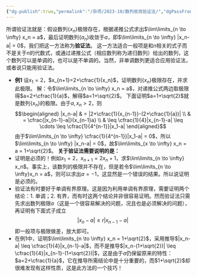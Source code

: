 ```yaml
---
{"dg-publish":true,"permalink":"/杂项/2023-10/数列收敛验证法/","dgPassFrontmatter":true}
---
```


所谓验证法就是：假设数列$\{x_n\}$极限存在，根据递推公式求出$\lim\limits_{n \to \infty} x_n = a$，最后证明数列$\{a_n\}$收敛于$a$，即$\lim\limits_{n \to \infty} |x_n-a| = 0$，我们把这一方法称为**验证法**。
这一方法适合一般项是和$n$相关的式子而不是关于$n$的代数式，或通过递推公式（相应数列称为递归数列）给出的数列，这个数列可以是单调的，也可以是不单调的。当然，非单调数列更适合应用验证法，或者说只能用验证法。
- **例1**
	设$x_1=2$，$x_{n+1}=2+\cfrac{1}{x_n}$，证明数列$\{x_n\}$极限存在，并求此极限。
	解：令$\lim\limits_{n \to \infty} x_n = a$，对递推公式两边取极限得$a=2+\cfrac{1}{a}$，解得$a=1+\sqrt{2}$。
	下面证明$a=1+\sqrt{2}$就是数列$\{x_n\}$的极限。由于$a,x_n > 2$，则
	$$\begin{aligned}	|x_n-a| & = |2+\cfrac{1}{x_{n-1}}-(2+\cfrac{1}{a})| \\	& = \cfrac{|x_{n-1}-a|}{x_{n-1}a} \\	& \leq \cfrac{1}{4}|x_{n-1}-a| \leq \cdots \leq \cfrac{1}{4^{n-1}}|x_1-a|	\end{aligned}$$
	由于$\lim\limits_{n \to \infty} \cfrac{1}{4^{n-1}}|x_1-a| = 0$，所以$\lim\limits_{n \to \infty} |x_n-a| = 0$，故$\lim\limits_{x \to \infty} x_n = a = 1+\sqrt{2}$。
**关于验证法需要说明的是：**
- 证明是必须的！例如$x_1=2$，$x_{n+1}=2x_n+1$，求$\lim\limits_{n \to \infty} x_n$。事实上，该数列的极限并不存在，但是若令$\lim\limits_{n \to \infty}x_n = a$，则可以求出$a=-1$，这显然是一个错误的结果。所以说证明是必须的。
- 验证法有时要好于单调有界原理。这是因为利用单调有界原理，需要证明两个结论：1. 单调；2. 有界，而有时这两个结论并非很容易证明。然而验证法只需先求出数列极限$a$（这是一个很容易解决的问题，况且也是必须解决的问题），再证明有下面式子成立
	$$|x_n-a|\leq r|x_{n-1}-a|$$
	即一般项与极限做差，放大即可。
- 在例1中，证明$\lim\limits_{n \to \infty} x_n = 1+\sqrt{2}$，采用推导$|x_n-a| \leq \cfrac{1}{4}|x_{n-1}-a|$，而不是推导$|x_n-(1+\sqrt{2})| \leq \cfrac{1}{4}|x_{n-1}-(1+\sqrt{2})|$，这是由于$a$仍保留原来的特性：$a=2+\cfrac{1}{a}$，它在推导所需结论中是十分重要的，而$1+\sqrt{2}$却很难发现有这样性质，这是此方法的一个技巧！